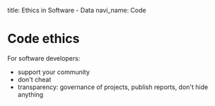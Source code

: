 title: Ethics in Software - Data
navi_name: Code

# Code ethics


For software developers:

* support your community
* don't cheat
* transparency: governance of projects, publish reports, don't hide anything
